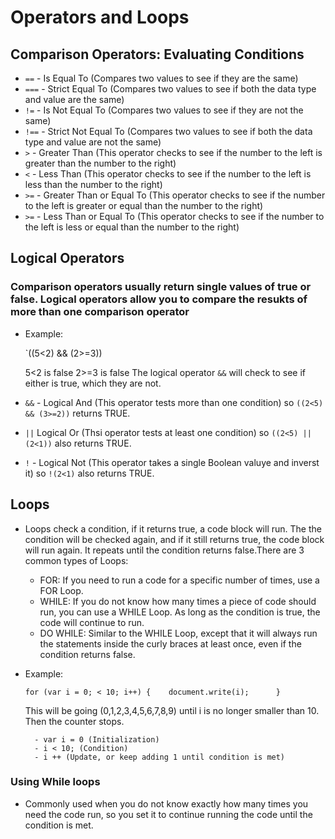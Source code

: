 # Operators and Loops

## Comparison Operators: Evaluating Conditions

- `==` - Is Equal To (Compares two values to see if they are the same)
- `===` - Strict Equal To (Compares two values to see if both the data type and value are the same)
- `!=` - Is Not Equal To (Compares two values to see if they are not the same)
- `!==` - Strict Not Equal To (Compares two values to see if both the data type and value are not the same)
- `>` - Greater Than (This operator checks to see if the number to the left is greater than the number to the right)
- `<` - Less Than (This operator checks to see if the number to the left is less than the number to the right)
- `>=` - Greater Than or Equal To (This operator checks to see if the number to the left is greater or equal than the number to the right)
- `>=` - Less Than or Equal To (This operator checks to see if the number to the left is less or equal than the number to the right)

## Logical Operators

### Comparison operators usually return single values of true or false. Logical operators allow you to compare the resukts of more than one comparison operator 

- Example:

    `((5<2) && (2>=3))

    5<2 is false
    2>=3 is false
    The logical operator `&&` will check to see if either is true, which they are not.

- `&&` - Logical And (This operator tests more than one condition) so `((2<5) && (3>=2))` returns TRUE.
- `||` Logical Or (Thsi operator tests at least one condition) so `((2<5) || (2<1))` also returns TRUE.
- `!` - Logical Not (This operator takes a single Boolean valuye and inverst it) so `!(2<1)` also returns TRUE.

## Loops 

- Loops check a condition, if it returns true, a code block will run. The the condition will be checked again, and if it still returns true, the code block will run again. It repeats until the condition returns false.There are 3 common types of Loops:
    - FOR: If you need to run a code for a specific number of times, use a FOR Loop.
    - WHILE: If you do not know how many times a piece of code should run, you can use a WHILE Loop. As long as the condition is true, the code will continue to run.
    - DO WHILE: Similar to the WHILE Loop, except that it will always run the statements inside the curly braces at least once, even if the condition returns false.

- Example: 

    `for (var i = 0; < 10; i++) {   
         document.write(i);     
    }`  

    This will be going (0,1,2,3,4,5,6,7,8,9) until i is no longer smaller than 10. Then the counter stops.

        - var i = 0 (Initialization)
        - i < 10; (Condition)
        - i ++ (Update, or keep adding 1 until condition is met)

### Using While loops

- Commonly used when you do not know exactly how many times you need the code run, so you set it to continue running the code until the condition is met.